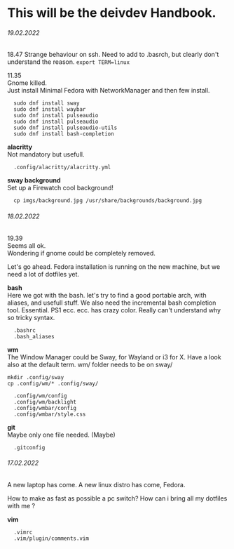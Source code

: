 # This will be the deivdev Handbook. 

###### 19.02.2022

  18.47
    Strange behaviour on ssh. Need to add to .basrch, but clearly don't understand the reason.
    ```
      export TERM=linux
    ```

  11.35  
    Gnome killed.  
    Just install Minimal Fedora with NetworkManager and then few install.  

  ```
    sudo dnf install sway
    sudo dnf install waybar
    sudo dnf install pulseaudio
    sudo dnf install pulseaudio
    sudo dnf install pulseaudio-utils
    sudo dnf install bash-completion
  ```

  **alacritty**  
  Not mandatory but usefull.  
  ```
    .config/alacritty/alacritty.yml
  ```

  **sway background**  
  Set up a Firewatch cool background!  
  ```
    cp imgs/background.jpg /usr/share/backgrounds/background.jpg
  ```


###### 18.02.2022

  19.39  
    Seems all ok.  
    Wondering if gnome could be completely removed.

  Let's go ahead.
  Fedora installation is running on the new machine,
  but we need a lot of dotfiles yet.
  
  **bash**  
  Here we got with the bash.
  let's try to find a good portable arch, with aliases, and usefull stuff.
  We also need the incremental bash completion tool. Essential.
  PS1 ecc. ecc. has crazy color. Really can't understand why so tricky syntax.

  ```
    .bashrc
    .bash_aliases
  ```

  **wm**  
  The Window Manager could be Sway, for Wayland or i3 for X.
  Have a look also at the default term.
  wm/ folder needs to be on sway/
  
  ```
  mkdir .config/sway
  cp .config/wm/* .config/sway/
  ```
  ```
    .config/wm/config
    .config/wm/backlight
    .config/wmbar/config
    .config/wmbar/style.css
  ```

  **git**  
  Maybe only one file needed. (Maybe)
  ```
    .gitconfig
  ```

###### 17.02.2022

  A new laptop has come.
  A new linux distro has come, Fedora.

  How to make as fast as possible a pc switch? 
  How can i bring all my dotfiles with me ? 

  **vim**  
  ```
    .vimrc  
    .vim/plugin/comments.vim  
  ```
